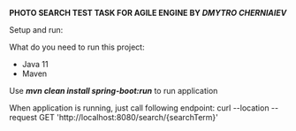 **PHOTO SEARCH TEST TASK FOR AGILE ENGINE BY _DMYTRO CHERNIAIEV_**

Setup and run:

What do you need to run this project:
* Java 11
* Maven

Use _**mvn clean install spring-boot:run**_ to run application

When application is running, just call following endpoint:
curl --location --request GET 'http://localhost:8080/search/{searchTerm}'

